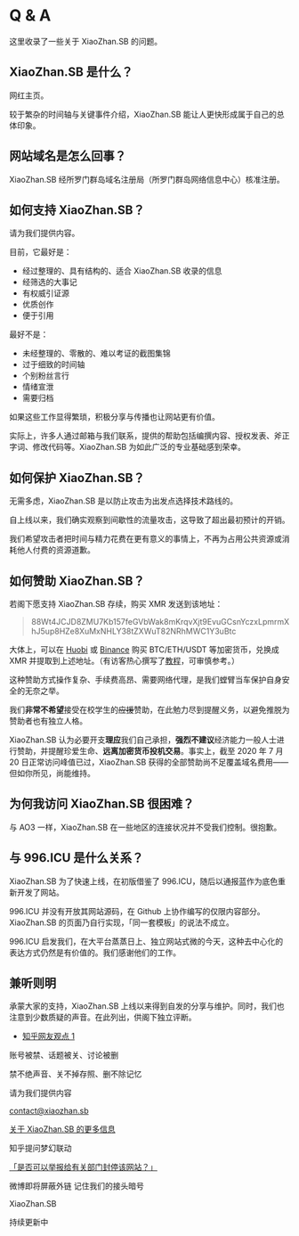 # Q & A

这里收录了一些关于 XiaoZhan.SB 的问题。

## XiaoZhan.SB 是什么？

网红主页。

较于繁杂的时间轴与关键事件介绍，XiaoZhan.SB 能让人更快形成属于自己的总体印象。

## 网站域名是怎么回事？

XiaoZhan.SB 经所罗门群岛域名注册局（所罗门群岛网络信息中心）核准注册。

## 如何支持 XiaoZhan.SB？

请为我们提供内容。

目前，它最好是：

- 经过整理的、具有结构的、适合 XiaoZhan.SB 收录的信息
- 经筛选的大事记
- 有权威引证源
- 优质创作
- 便于引用

最好不是：

- 未经整理的、零散的、难以考证的截图集锦
- 过于细致的时间轴
- 个别粉丝言行
- 情绪宣泄
- 需要归档

如果这些工作显得繁琐，积极分享与传播也让网站更有价值。

实际上，许多人通过邮箱与我们联系，提供的帮助包括编撰内容、授权发表、斧正字词、修改代码等。XiaoZhan.SB 为如此广泛的专业基础感到荣幸。

## 如何保护 XiaoZhan.SB？

无需多虑，XiaoZhan.SB 是以防止攻击为出发点选择技术路线的。

自上线以来，我们确实观察到间歇性的流量攻击，这导致了超出最初预计的开销。

我们希望攻击者把时间与精力花费在更有意义的事情上，不再为占用公共资源或消耗他人付费的资源道歉。

## 如何赞助 XiaoZhan.SB？

若阁下愿支持 XiaoZhan.SB 存续，购买 XMR 发送到该地址：

> 88Wt4JCJD8ZMU7Kb157feGVbWak8mKrqvXjt9EvuGCsnYczxLpmrmXhJ5up8HZe8XuMxNHLY38tZXWuT82NRhMWC1Y3uBtc

大体上，可以在 [Huobi](https://www.huobi.com/) 或 [Binance](https://www.binance.com/cn/buy-Monero) 购买 BTC/ETH/USDT 等加密货币，兑换成 XMR 并提取到上述地址。（有访客热心撰写了[教程](https://d37152.gitbook.io/xiaozhan-sb-da-qian/)，可审慎参考。）

这种赞助方式操作复杂、手续费高昂、需要网络代理，是我们螳臂当车保护自身安全的无奈之举。

我们**非常不希望**接受在校学生的~~应援~~赞助，在此勉力尽到提醒义务，以避免推脱为赞助者也有独立人格。

XiaoZhan.SB 认为必要开支**理应**我们自己承担，**强烈不建议**经济能力一般人士进行赞助，并提醒珍爱生命、**远离加密货币投机交易**。事实上，截至 2020 年 7 月 20 日正常访问峰值已过，XiaoZhan.SB 获得的全部赞助尚不足覆盖域名费用——但如你所见，尚能维持。

## 为何我访问 XiaoZhan.SB 很困难？

与 AO3 一样，XiaoZhan.SB 在一些地区的连接状况并不受我们控制。很抱歉。

## 与 996.ICU 是什么关系？

XiaoZhan.SB 为了快速上线，在初版借鉴了 996.ICU，随后以通报蓝作为底色重新开发了网站。

996.ICU 并没有开放其网站源码，在 Github 上协作编写的仅限内容部分。XiaoZhan.SB 的页面乃自行实现，「同一套模板」的说法不成立。

996.ICU 启发我们，在大平台蒸蒸日上、独立网站式微的今天，这种去中心化的表达方式仍然是有价值的。我们感谢他们的工作。

## 兼听则明

承蒙大家的支持，XiaoZhan.SB 上线以来得到自发的分享与维护。同时，我们也注意到少数质疑的声音。在此列出，供阁下独立评断。

- [知乎网友观点 1](https://www.zhihu.com/question/407230789/answer/1348925582)

账号被禁、话题被关、讨论被删

禁不绝声音、关不掉存照、删不除记忆



请为我们提供内容

contact@xiaozhan.sb



[关于 XiaoZhan.SB 的更多信息](https://xiaozhan.sb/qna.html)



知乎提问梦幻联动

[「是否可以举报给有关部门封停该网站？」](https://www.zhihu.com/question/407230789)



微博即将屏蔽外链
记住我们的接头暗号

XiaoZhan.SB



持续更新中
